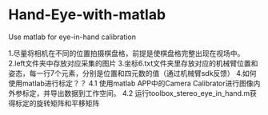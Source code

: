 # Hand-Eye-with-matlab
Use matlab for eye-in-hand calibration

1.尽量将相机在不同的位置拍摄棋盘格，前提是使棋盘格完整出现在视场中。
2.left文件夹中存放对应采集的图片
3.坐标6.txt文件夹里存放对应的机械臂位置和姿态，每一行7个元素，分别是位置和四元数的值（通过机械臂sdk反馈）
4.如何使用matlab进行标定？？
4.1 使用matlab APP中的Camera Calibrator进行图像内外参标定，并导出数据到工作空间。
4.2 运行toolbox_stereo_eye_in_hand.m获得标定的旋转矩阵和平移矩阵
